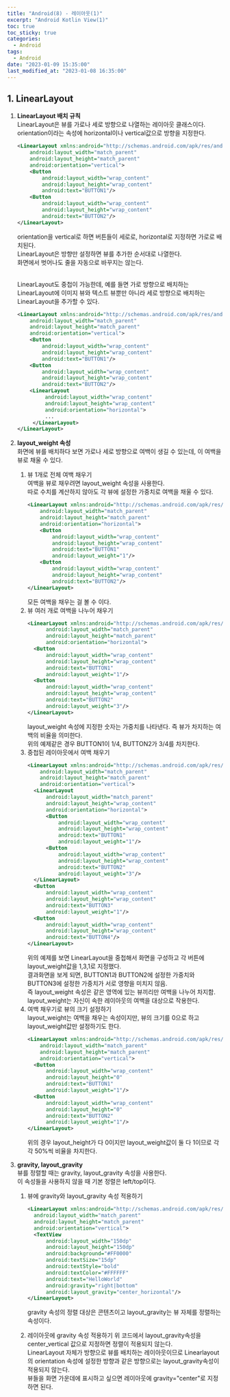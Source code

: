 ```yaml
---
title: "Android(8) - 레이아웃(1)"
excerpt: "Android Kotlin View(1)"
toc: true
toc_sticky: true
categories:
  - Android
tags:
  - Android
date: "2023-01-09 15:35:00"
last_modified_at: "2023-01-08 16:35:00"
---
```


## 1. LinearLayout

1. **LinearLayout 배치 규칙**<br/>
   LinearLayout은 뷰를 가로나 세로 방향으로 나열하는 레이아웃 클래스이다.<br/>
   orientation이라는 속성에 horizontal이나 vertical값으로 방향을 지정한다.<br/>

   ```xml
   <LinearLayout xmlns:android="http://schemas.android.com/apk/res/android"
       android:layout_width="match_parent"
       android:layout_height="match_parent"
       android:orientation="vertical">
       <Button
           android:layout_width="wrap_content"
           android:layout_height="wrap_content"
           android:text="BUTTON1"/>
       <Button
           android:layout_width="wrap_content"
           android:layout_height="wrap_content"
           android:text="BUTTON2"/>
   </LinearLayout>
   ```

   orientation을 vertical로 하면 버튼들이 세로로, horizontal로 지정하면 가로로 배치된다.<br/>
   LinearLayout은 방향만 설정하면 뷰를 추가한 순서대로 나열한다.<br/>
   화면에서 벗어나도 줄을 자동으로 바꾸지는 않는다.<br/><br/>

   LinearLayout도 중첩이 가능한데, 예를 들면 가로 방향으로 배치하는 LinearLayout에 이미지 뷰와 텍스트 뷰뿐만 아니라
   세로 방향으로 배치하는 LinearLayout을 추가할 수 있다.<br/>

   ```xml
   <LinearLayout xmlns:android="http://schemas.android.com/apk/res/android"
       android:layout_width="match_parent"
       android:layout_height="match_parent"
       android:orientation="vertical">
       <Button
           android:layout_width="wrap_content"
           android:layout_height="wrap_content"
           android:text="BUTTON1"/>
       <Button
           android:layout_width="wrap_content"
           android:layout_height="wrap_content"
           android:text="BUTTON2"/>
       <LinearLayout
            android:layout_width="wrap_content"
            android:layout_height="wrap_content"
            android:orientation="horizontal">
            ...
        </LinearLayout>
   </LinearLayout>
   ```

2. **layout_weight 속성**<br/>
   화면에 뷰를 배치하다 보면 가로나 세로 방향으로 여백이 생길 수 있는데,
   이 여백을 뷰로 채울 수 있다.<br/>

   1. 뷰 1개로 전체 여백 채우기<br/>
      여백을 뷰로 채우려면 layout_weight 속성을 사용한다.<br/>
      따로 수치를 계산하지 않아도 각 뷰에 설정한 가중치로 여백을 채울 수 있다.<br/>
      ```xml
      <LinearLayout xmlns:android="http://schemas.android.com/apk/res/android"
          android:layout_width="match_parent"
          android:layout_height="match_parent"
          android:orientation="horizontal">
          <Button
              android:layout_width="wrap_content"
              android:layout_height="wrap_content"
              android:text="BUTTON1"
              android:layout_weight="1"/>
          <Button
              android:layout_width="wrap_content"
              android:layout_height="wrap_content"
              android:text="BUTTON2"/>
      </LinearLayout>
      ```
      모든 여백을 채우는 걸 볼 수 이다.<br/>
   2. 뷰 여러 개로 여백을 나누어 채우기<br/>
      ```xml
      <LinearLayout xmlns:android="http://schemas.android.com/apk/res/android"
            android:layout_width="match_parent"
            android:layout_height="match_parent"
            android:orientation="horizontal">
        <Button
            android:layout_width="wrap_content"
            android:layout_height="wrap_content"
            android:text="BUTTON1"
            android:layout_weight="1"/>
        <Button
            android:layout_width="wrap_content"
            android:layout_height="wrap_content"
            android:text="BUTTON2"
            android:layout_weight="3"/>
      </LinearLayout>
      ```
      layout_weight 속성에 지정한 숫자는 가중치를 나타낸다. 즉 뷰가 차지하는 여백의
      비율을 의미한다.<br/>
      위의 예제같은 경우 BUTTON1이 1/4, BUTTON2가 3/4를 차지한다.<br/>
   3. 중첩된 레이아웃에서 여백 채우기<br/>
      ```xml
      <LinearLayout xmlns:android="http://schemas.android.com/apk/res/android"
          android:layout_width="match_parent"
          android:layout_height="match_parent"
          android:orientation="vertical">
        <LinearLayout
            android:layout_width="match_parent"
            android:layout_height="wrap_content"
            android:orientation="horizontal">
            <Button
                android:layout_width="wrap_content"
                android:layout_height="wrap_content"
                android:text="BUTTON1"
                android:layout_weight="1"/>
            <Button
                android:layout_width="wrap_content"
                android:layout_height="wrap_content"
                android:text="BUTTON2"
                android:layout_weight="3"/>
        </LinearLayout>
        <Button
            android:layout_width="wrap_content"
            android:layout_height="wrap_content"
            android:text="BUTTON3"
            android:layout_weight="1"/>
        <Button
            android:layout_width="wrap_content"
            android:layout_height="wrap_content"
            android:text="BUTTON4"/>
      </LinearLayout>
      ```
      위의 예제를 보면 LinearLayout을 중첩해서 화면을 구성하고 각 버튼에 layout_weight값을 1,3,1로 지정했다.<br/>
      결과화면을 보게 되면, BUTTON1과 BUTTON2에 설정한 가중치와 BUTTON3에 설정한 가중치가 서로 영향을 미치지 않음.<br/>
      즉 layout_weight 속성은 같은 영역에 있는 뷰끼리만 여백을 나누어 차지함.<br/>
      layout_weight는 자신이 속한 레이아웃의 여백을 대상으로 작용한다.<br/>
   4. 여백 채우기로 뷰의 크기 설정하기<br/>
      layout_weight는 여백을 채우는 속성이지만, 뷰의 크기를 0으로 하고 layout_weight값만 설정하기도 한다.<br/>
      ```xml
      <LinearLayout xmlns:android="http://schemas.android.com/apk/res/android"
          android:layout_width="match_parent"
          android:layout_height="match_parent"
          android:orientation="vertical">
        <Button
            android:layout_width="wrap_content"
            android:layout_height="0"
            android:text="BUTTON1"
            android:layout_weight="1"/>
        <Button
            android:layout_width="wrap_content"
            android:layout_height="0"
            android:text="BUTTON2"
            android:layout_weight="1"/>
      </LinearLayout>
      ```
      위의 경우 layout_height가 다 0이지만 layout_weight값이 둘 다 1이므로 각각 50%씩 비율을 차지한다.<br/>

3. **gravity, layout_gravity**<br/>
   뷰를 정렬할 때는 gravity, layout_gravity 속성을 사용한다.<br/>
   이 속성들을 사용하지 않을 때 기본 정렬은 left/top이다.<br/>

   1. 뷰에 gravity와 layout_gravity 속성 적용하기<br/>

      ```xml
      <LinearLayout xmlns:android="http://schemas.android.com/apk/res/android"
        android:layout_width="match_parent"
        android:layout_height="match_parent"
        android:orientation="vertical">
        <TextView
            android:layout_width="150dp"
            android:layout_height="150dp"
            android:background="#FF0000"
            android:textSize="15dp"
            android:textStyle="bold"
            android:textColor="#FFFFFF"
            android:text="HelloWorld"
            android:gravity="right|bottom"
            android:layout_gravity="center_horizontal"/>
      </LinearLayout>
      ```

      gravity 속성의 정렬 대상은 콘텐츠이고 layout_gravity는 뷰 자체를 정렬하는 속성이다.<br/>

   2. 레이아웃에 gravity 속성 적용하기
      위 코드에서 layout_gravity속성을 center_vertical 값으로 지정하면 정렬이 적용되지 않는다.<br/>
      LinearLayout 자체가 방향으로 뷰를 배치하는 레이아웃이므로 Linearlayout의 orientation 속성에
      설정한 방향과 같은 방향으로는 layout_gravity속성이 적용되지 않는다.<br/>
      뷰들을 화면 가운데에 표시하고 싶으면 레이아웃에 gravity="center"로 지정하면 된다.<br/>
